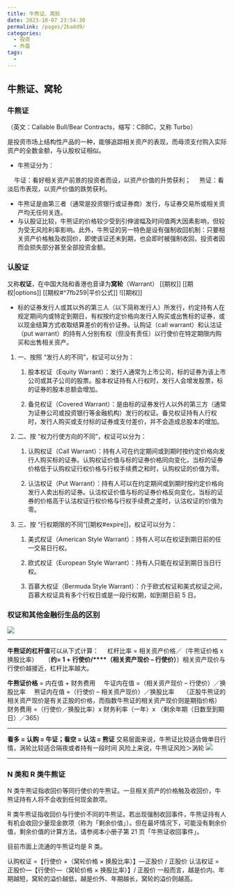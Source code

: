 ```yaml
---
title: 牛熊证、窝轮
date: 2023-10-07 23:54:30
permalink: /pages/2badd9/
categories:
  - 投资
  - 外盘
tags:
  - 
---
```

## 牛熊证、窝轮

### **牛熊证**
（英文：Callable Bull/Bear Contracts，缩写：CBBC，又称 Turbo）

是投资市场上结构性产品的一种，能够追踪相关资产的表现，而毋须支付购入实际资产的全数金额，与认股权证相似。

- 牛熊证分为：

    牛证：看好相关资产前景的投资者而设，以资产价值的升势获利；
    熊证：看淡后市表现，以资产价值的跌势获利。

- 牛熊证是由第三者（通常是投资银行或证券商）发行，与证券交易所或相关资产均无任何关连。
- 与认股证比较，牛熊证的价格较少受到引伸波幅及时间值两大因素影响，但较为受无风险利率影响。此外，牛熊证的另一特色是设有强制收回机制：只要相关资产价格触及收回价，即使该证还未到期，也会即时被强制收回，投资者因而会损失部分甚至全部投资金额。

### **认股证**
又称**权证**，在中国大陆和香港也音译为**窝轮**（Warrant）
[[期权]]
[[期权|options]]
[[期权#^7fb259|平价公式]]
![[期权]]

- 标的证券发行人或其以外的第三人（以下简称发行人）所发行，约定持有人在规定期间内或特定到期日，有权按约定价格向发行人购买或出售标的证券，或以现金结算方式收取结算差价的有价证券。认购证（call warrant）和认沽证（put warrant）的持有人分别有权（但没有责任）以行使价在特定期限内购买和出售相关资产。

1. 一、按照 “发行人的不同”，权证可以分为：

    1. 股本权证（Equity Warrant）：发行人通常为上市公司，标的证券为该上市公司或其子公司的股票。股本权证持有人行权时，发行人会增发股票，标的证券的股本总额会增加。

    2. 备兑权证（Covered Warrant）：是由标的证券发行人以外的第三方（通常为证券公司或投资银行等金融机构）发行的权证。备兑权证持有人行权时，发行人购买或支付标的证券或支付差价，并不会造成总股本的增加。

2. 二、按 “权力行使方向的不同”，权证可以分为：

    1. 认购权证（Call Warrant）：持有人可在约定期间或到期时按约定价格向发行人购买标的证券。认购权证价值与标的证券价格同向变化，当标的证券价格低于认购权证行权价格与行权手续费之和时，认购权证的价值为零。

    2. 认沽权证（Put Warrant）：持有人可以在约定期间或到期时按约定价格向发行人卖出标的证券。认沽权证价值与标的证券价格反向变化，当标的证券的价格高于认沽权证行权价格与行权手续费之差时，认沽权证的价值为零。

3. 三、按 “行权期限的不同”[[期权#expire]]，权证可以分为：
    1. 美式权证（American Style Warrant）：持有人可以在权证到期日前的任一交易日行权。
    2. 欧式权证（European Style Warrant）：持有人只能在权证到期日当日行权。

    3. 百慕大权证（Bermuda Style Warrant）：介于欧式权证和美式权证之间，百慕大权证具有多个行权日或是一段行权期，如到期日前 5 日。

### 权证和其他金融衍生品的区别
![](../../_resources/a04f70c1e9e30e27d7d516c2006e498d.png)

* * *

**牛熊证的杠杆值**可以从下式计算：
    杠杆比率 = 相关资产价格／（牛熊证价格 x 换股比率）
   〔**约= 1 +**  **行使价/****（相关资产现价 – 行使价）**〕相关资产现价与行使价越接近，杠杆比率越大。

**牛熊证价格**  = 内在值 + 财务费用
    牛证内在值 =（相关资产现价 – 行使价）／换股比率
    熊证内在值 =（行使价 – 相关资产现价）／换股比率
    （正股牛熊证的相关资产现价是有关正股的价格，而指数牛熊证的相关资产现价则是期指价格）
财务费用 =（行使价／换股比率）x 财务利率（一年）x （剩余年期（日数至到期日）／365）

* * *

**看多 = 认购 = 牛证；看空 = 认沽 = 熊证**
交易层面来说，牛熊证比较适合做单日行情，涡轮比较适合隔夜或者持有一段时间
风险上来说，牛熊证风险＞涡轮
![](../../_resources/97f838af82aab80a30953f35ff3ec6ce.png)

* * *

### N 类和 R 类牛熊证
N 类牛熊证指收回价等同行使价的牛熊证。一旦相关资产的价格触及收回价，牛熊证持有人将不会收到任何现金款项。

R 类牛熊证指收回价与行使价不同的牛熊证。若出现强制收回事件，牛熊证持有人有机会收回少量现金款项（称为「剩余价值」）。但在最坏情况下，可能没有剩余价值，剩余价值的计算方法，请参阅本小册子第 21 页「牛熊证收回事件」。

目前市面上流通的牛熊证均是 R 类。

认购权证 =【行使价 +（窝轮价格 × 换股比率）】—正股价 / 正股价
认沽权证 = 正股价—【行使价—（窝轮价格 × 换股比率）】/ 正股价
一般而言，越是价内、年期越短，窝轮的溢价越低，越是价外、年期越长，窝轮的溢价则越高。
